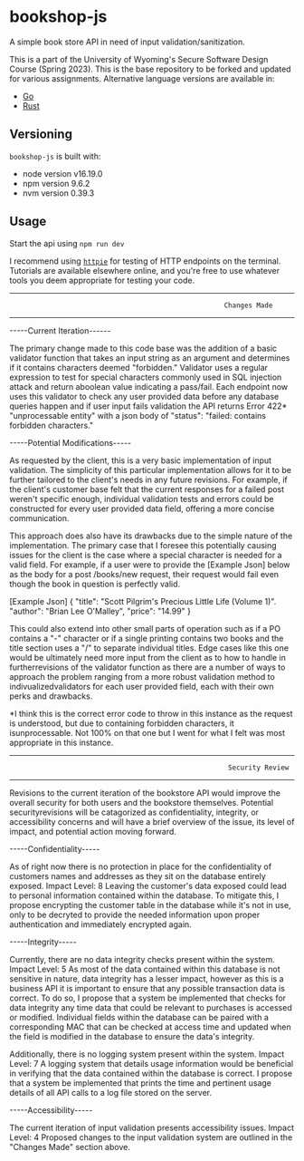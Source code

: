 # bookshop-js

A simple book store API in need of input validation/sanitization.

This is a part of the University of Wyoming's Secure Software Design Course (Spring 2023). This is the base repository to be forked and updated for various assignments. Alternative language versions are available in:

- [Go](https://github.com/andey-robins/bookshop-go)
- [Rust](https://github.com/andey-robins/bookshop-rs)

## Versioning

`bookshop-js` is built with:

- node version v16.19.0
- npm version 9.6.2
- nvm version 0.39.3

## Usage

Start the api using `npm run dev`

I recommend using [`httpie`](https://httpie.io) for testing of HTTP endpoints on the terminal. Tutorials are available elsewhere online, and you're free to use whatever tools you deem appropriate for testing your code.

***************************************************************************************************************************************************
                                                         Changes Made
***************************************************************************************************************************************************
-----Current Iteration------

The primary change made to this code base was the addition of a basic validator function that takes an input string as an argument and determines if it contains characters deemed "forbidden." Validator uses a regular expression to test for special characters commonly used in SQL injection attack and return aboolean value indicating a pass/fail. Each endpoint now uses this validator to check any user provided data before any database queries happen and if user input fails validation the API returns Error 422* "unprocessable entity" with a json body of "status": "failed: contains forbidden characters."

-----Potential Modifications-----

As requested by the client, this is a very basic implementation of input validation. The simplicity of this particular implementation allows for it to be further tailored to the client's needs in any future revisions. For example, if the client's customer base felt that the current responses for a failed post weren't specific enough, individual validation tests and errors could be constructed for every user provided data field, offering a more concise communication. 

This approach does also have its drawbacks due to the simple nature of the implementation. The primary case that I foresee this potentially causing issues for the client is the case where a special character is needed for a valid field. For example, if a user were to provide the [Example Json] below as the body for a post /books/new request, their request would fail even though the book in question is perfectly valid. 

[Example Json]
{
   "title": "Scott Pilgrim's Precious Little Life (Volume 1)".
   "author": "Brian Lee O'Malley",
   "price": "14.99"
}

This could also extend into other small parts of operation such as if a PO contains a "-" character or if a single printing contains two books and the title section uses a "/" to separate individual titles. Edge cases like this one would be ultimately need more input from the client as to how to handle in furtherrevisions of the validator function as there are a number of ways to approach the problem ranging from a more robust validation method to indivualizedvalidators for each user provided field, each with their own perks and drawbacks. 

*I think this is the correct error code to throw in this instance as the request is understood, but due to containing forbidden characters, it isunprocessable. Not 100% on that one but I went for what I felt was most appropriate in this instance.

******************************************************************************************************************************************************
                                                          Security Review
******************************************************************************************************************************************************

Revisions to the current iteration of the bookstore API would improve the overall security for both users and the bookstore themselves. Potential securityrevisions will be catagorized as confidentiality, integrity, or accessibility concerns and will have a brief overview of the issue, its level of impact, and potential action moving forward.

-----Confidentiality-----

As of right now there is no protection in place for the confidentiality of customers names and addresses as they sit on the database entirely exposed. 
Impact Level: 8
Leaving the customer's data exposed could lead to personal information contained within the database. To mitigate this, I propose encrypting the customer table in the database while it's not in use, only to be decryted to provide the needed information upon proper authentication and immediately encrypted again.

-----Integrity-----

Currently, there are no data integrity checks present within the system.
Impact Level: 5
As most of the data contained within this database is not sensitive in nature, data integrity has a lesser impact, however as this is a business API it is important to ensure that any possible transaction data is correct. To do so, I propose that a system be implemented that checks for data integrity any time data that could be relevant to purchases is accessed or modified. Individual fields within the database can be paired with a corresponding MAC that can be checked at access time and updated when the field is modified in the database to ensure the data's integrity.

Additionally, there is no logging system present within the system.
Impact Level: 7
A logging system that details usage information would be beneficial in verifying that the data contained within the database is correct. I propose that a system be implemented that prints the time and pertinent usage details of all API calls to a log file stored on the server.

-----Accessibility-----

The current iteration of input validation presents accessibility issues.
Impact Level: 4
Proposed changes to the input validation system are outlined in the "Changes Made" section above.


